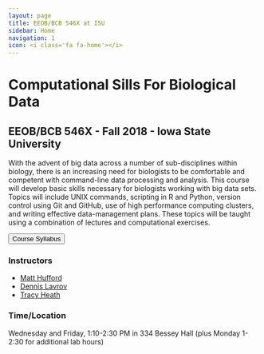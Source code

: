 ```yaml
---
layout: page
title: EEOB/BCB 546X at ISU
sidebar: Home
navigation: 1
icon: <i class='fa fa-home'></i>
---
```


# Computational Sills For Biological Data

## EEOB/BCB 546X - Fall 2018 - Iowa State University

With the advent of big data across a number of sub-disciplines within biology, there is an increasing need for biologists to be comfortable and
competent with command-line data processing and analysis. This course will develop basic skills necessary for biologists working with big data sets.
Topics will include UNIX commands, scripting in R and Python, version control using Git and GitHub, use of high performance computing clusters, and writing effective data-management plans. These topics
will be taught using a combination of lectures and computational exercises.

<a href="#"><button type="button" class="btn btn-primary">Course Syllabus</button></a>


### Instructors

* [Matt Hufford](http://www.public.iastate.edu/~mhufford/HuffordLab/home.html)
* [Dennis Lavrov](https://sites.google.com/site/dennislavrov/)
* [Tracy Heath](http://phyloworks.org/)

### Time/Location

Wednesday and Friday, 1:10-2:30 PM in 334 Bessey Hall (plus Monday 1-2:30 for additional lab hours)
